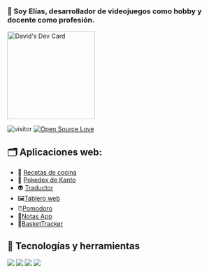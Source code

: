 ### 👋 Soy Elías, desarrollador de videojuegos como hobby y docente como profesión.
<a href="https://app.daily.dev/david50"><img src="https://api.daily.dev/devcards/647eb5fc0c1d42ce9566b3627132c513.png?r=vlj" width="200" alt="David's Dev Card"/></a>  


![visitor](https://visitor-badge.laobi.icu/badge?page_id=Elias-MN.Elias-MN)
[![Open Source Love](https://badges.frapsoft.com/os/v1/open-source.svg?v=102)](https://github.com/ellerbrock/open-source-badge/)

## 🗂️ Aplicaciones web:

- 🍔 [Recetas de cocina][ComidaAPI]
- 🐲 [Pokedex de Kanto][PokedexAPI]
- 👽 [Traductor][Traductor]
- 🖼[Tablero web][Tablero]
- ⏰[Pomodoro][Pomodoro]
- 📝[Notas App][NotasApp]
- 🏀[BasketTracker][BasketTracker]



<!-- LINKS -->
[ComidaAPI]: https://elias-mn.github.io/ComidaAPI/
[PokedexAPI]: https://elias-mn.github.io/PokedexKanto/
[Traductor]: https://elias-mn.github.io/Traductor/
[Tablero]: https://elias-mn.github.io/Tablero/
[Pomodoro]: https://elias-mn.github.io/Pomodoro/
[NotasApp]: https://elias-mn.github.io/NotasApp/
[BasketTracker]: https://elias-mn.github.io/Basket-Tracker/

## 🔧 Tecnologías y herramientas

![](https://img.shields.io/badge/OS-Linux-informational?style=flat&logo=linux&logoColor=white&color=6aa6f8)
![](https://img.shields.io/badge/Editor-VS_Code-informational?style=flat&logo=visual-studio-code&logoColor=white&color=6aa6f8)
![](https://img.shields.io/badge/Code-JavaScript-informational?style=flat&logo=javascript&logoColor=white&color=6aa6f8)
![](https://img.shields.io/badge/Shell-Bash-informational?style=flat&logo=gnu-bash&logoColor=white&color=6aa6f8)
